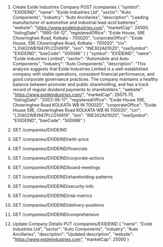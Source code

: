 1. Create Exide Industries Company
POST /companies
{
    "symbol": "EXIDEIND",
    "name": "Exide Industries Ltd",
    "sector": "Auto Components",
    "industry": "Auto Ancillaries",
    "description": "Leading manufacturer of automotive and industrial lead-acid batteries",
    "website": "https://www.exideindustries.com",
    "marketCap": 24000,
    "listingDate": "1995-04-12",
    "registeredOffice": "Exide House, 59E Chowringhee Road, Kolkata - 700020",
    "corporateOffice": "Exide House, 59E Chowringhee Road, Kolkata - 700020",
    "cin": "L31402WB1947PLC014919",
    "isin": "INE302A01020",
    "nseSymbol": "EXIDEIND",
    "bseCode": "500086"
}
{
    "symbol": "EXIDEIND",
    "name": "Exide Industries Limited",
    "sector": "Automobile and Auto Components",
    "industry": "Auto Components",
    "description": "This analysis suggests that Exide Industries Limited is a well-established company with stable operations, consistent financial performance, and good corporate governance practices. The company maintains a healthy balance between promoter and public shareholding, and has a track record of regular dividend payments to shareholders.",
    "website": "https://www.exideindustries.com/",
    "marketCap": 29575.75,
    "listingDate": "2003-06-17",
    "registeredOffice": "Exide House 59E, Chowringhee Road KOLKATA WB IN 700020",
    "corporateOffice": "Exide House 59E, Chowringhee Road KOLKATA WB IN 700020",
    "cin": "L31402WB1947PLC014919",
    "isin": "INE302A01020",
    "nseSymbol": "EXIDEIND",
    "bseCode": "500086"
}


2. GET /companies/EXIDEIND

3. GET /companies/EXIDEIND/with-price

4. GET /companies/EXIDEIND/financials

5. GET /companies/EXIDEIND/corporate-actions

6. GET /companies/EXIDEIND/board-meetings

7. GET /companies/EXIDEIND/shareholding-patterns

8. GET /companies/EXIDEIND/security-info

9. GET /companies/EXIDEIND/risk-metrics

10. GET /companies/EXIDEIND/delivery-positions

11. GET /companies/EXIDEIND/comprehensive

12. Update Company Details
    PUT /companies/EXIDEIND
    {
        "name": "Exide Industries Ltd",
        "sector": "Auto Components",
        "industry": "Auto Ancillaries",
        "description": "Updated description",
        "website": "https://www.exideindustries.com",
        "marketCap": 25000
    }